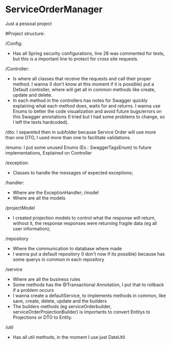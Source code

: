 # ServiceOrderManager
 Just a pessoal project
 
#Project structure:
 
 /Config:
  - Has all Spring security configurations, line 28 was commented for tests, but this is a important line to protect for cross site requests.
 
 /Controller:
  - Is where all classes that receive the requests and call their proper method. I wanna (I don't know at this moment if it is possible) put a Default controller, where will get all in common methods like create, update and delete.
  - In each method in the controllers has notes for Swagger quickly explaining what each method does, waits for and returns. I wanna use Enums to better the code visualization and avoid future bugs/errors on this Swagger annotations (I tried but I had some problems to change, so I left the texts hardcoded). 
 
 /dto:
  I separeted then in subfolder because Service Order will use more than one DTO, I used more than one to facilitate validations.
 
 /enums:
  I put some unused Enums (Ex.: SwaggerTagsEnum) to future implementations, Explained on Controller
 
 /exception:
  - Classes to handle the messages of expected exceptions;
 
 /handler:
  - Where are the ExceptionHandler;
 /model
  - Where are all the models
  
  /projectModel
   - I created projection models to control what the response will return, without it, the response responses were returning fragile data (eg all user information);
 
 /repository
  - Where the communication to database where made
  - I wanna put a default repository (I don't now if its possible) because has some querys in common in each repository
 
 /service
  - Where are all the business rules
  - Some methods has the @Transactional Annotation, I put that to rollback if a problem occurs
  - I wanna create a defaultService, to implements methods in common, like save, create, delete, update and the builders
  - The builders methods (eg serviceOrderbuilder, serviceOrderProjectionBuilder) is importants to convert Entitys to Projections or DTO to Entity.
 
 /util
  - Has all util methods, in the moment I use just DateUtil
